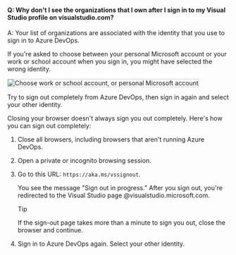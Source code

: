 #### Q: Why don't I see the organizations that I own after I sign in to my Visual Studio profile on visualstudio.com?

A: Your list of organizations are associated with the identity that you use to sign in to Azure DevOps.

If you're asked to choose between your personal Microsoft account or your work or school account when you sign in, you might have selected the wrong identity.

<img src="/azure/devops/_shared/_img/sign-in-picker.png" alt="Choose work or school account, or personal Microsoft account" style="border: 1px solid #CCCCCC">

Try to sign out completely from Azure DevOps, then sign in again and select your other identity.

Closing your browser doesn't always sign you out completely. Here's how you can sign out completely:

1. Close all browsers, including browsers that aren't running Azure DevOps.

2. Open a private or incognito browsing session. 

3. Go to this URL: `https://aka.ms/vssignout`.

   You see the message "Sign out in progress." After you sign out, you're redirected to the Visual Studio page @visualstudio.microsoft.com. 

   > [!Tip]
   > If the sign-out page takes more than a minute to sign you out, close the browser and continue.

4. Sign in to Azure DevOps again. Select your other identity.

